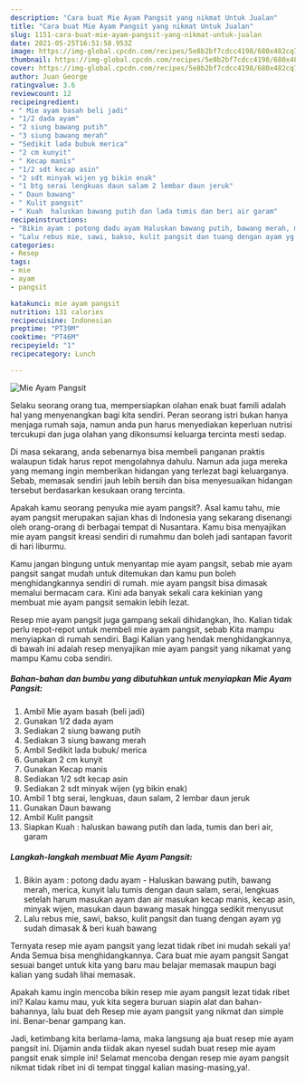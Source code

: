 ```yaml
---
description: "Cara buat Mie Ayam Pangsit yang nikmat Untuk Jualan"
title: "Cara buat Mie Ayam Pangsit yang nikmat Untuk Jualan"
slug: 1151-cara-buat-mie-ayam-pangsit-yang-nikmat-untuk-jualan
date: 2021-05-25T16:51:58.953Z
image: https://img-global.cpcdn.com/recipes/5e8b2bf7cdcc4198/680x482cq70/mie-ayam-pangsit-foto-resep-utama.jpg
thumbnail: https://img-global.cpcdn.com/recipes/5e8b2bf7cdcc4198/680x482cq70/mie-ayam-pangsit-foto-resep-utama.jpg
cover: https://img-global.cpcdn.com/recipes/5e8b2bf7cdcc4198/680x482cq70/mie-ayam-pangsit-foto-resep-utama.jpg
author: Juan George
ratingvalue: 3.6
reviewcount: 12
recipeingredient:
- " Mie ayam basah beli jadi"
- "1/2 dada ayam"
- "2 siung bawang putih"
- "3 siung bawang merah"
- "Sedikit lada bubuk merica"
- "2 cm kunyit"
- " Kecap manis"
- "1/2 sdt kecap asin"
- "2 sdt minyak wijen yg bikin enak"
- "1 btg serai lengkuas daun salam 2 lembar daun jeruk"
- " Daun bawang"
- " Kulit pangsit"
- " Kuah  haluskan bawang putih dan lada tumis dan beri air garam"
recipeinstructions:
- "Bikin ayam : potong dadu ayam Haluskan bawang putih, bawang merah, merica, kunyit lalu tumis dengan daun salam, serai, lengkuas setelah harum masukan ayam dan air masukan kecap manis, kecap asin, minyak wijen, masukan daun bawang masak hingga sedikit menyusut"
- "Lalu rebus mie, sawi, bakso, kulit pangsit dan tuang dengan ayam yg sudah dimasak &amp; beri kuah bawang"
categories:
- Resep
tags:
- mie
- ayam
- pangsit

katakunci: mie ayam pangsit 
nutrition: 131 calories
recipecuisine: Indonesian
preptime: "PT39M"
cooktime: "PT46M"
recipeyield: "1"
recipecategory: Lunch

---
```



![Mie Ayam Pangsit](https://img-global.cpcdn.com/recipes/5e8b2bf7cdcc4198/680x482cq70/mie-ayam-pangsit-foto-resep-utama.jpg)

Selaku seorang orang tua, mempersiapkan olahan enak buat famili adalah hal yang menyenangkan bagi kita sendiri. Peran seorang istri bukan hanya menjaga rumah saja, namun anda pun harus menyediakan keperluan nutrisi tercukupi dan juga olahan yang dikonsumsi keluarga tercinta mesti sedap.

Di masa  sekarang, anda sebenarnya bisa membeli panganan praktis walaupun tidak harus repot mengolahnya dahulu. Namun ada juga mereka yang memang ingin memberikan hidangan yang terlezat bagi keluarganya. Sebab, memasak sendiri jauh lebih bersih dan bisa menyesuaikan hidangan tersebut berdasarkan kesukaan orang tercinta. 



Apakah kamu seorang penyuka mie ayam pangsit?. Asal kamu tahu, mie ayam pangsit merupakan sajian khas di Indonesia yang sekarang disenangi oleh orang-orang di berbagai tempat di Nusantara. Kamu bisa menyajikan mie ayam pangsit kreasi sendiri di rumahmu dan boleh jadi santapan favorit di hari liburmu.

Kamu jangan bingung untuk menyantap mie ayam pangsit, sebab mie ayam pangsit sangat mudah untuk ditemukan dan kamu pun boleh menghidangkannya sendiri di rumah. mie ayam pangsit bisa dimasak memalui bermacam cara. Kini ada banyak sekali cara kekinian yang membuat mie ayam pangsit semakin lebih lezat.

Resep mie ayam pangsit juga gampang sekali dihidangkan, lho. Kalian tidak perlu repot-repot untuk membeli mie ayam pangsit, sebab Kita mampu menyiapkan di rumah sendiri. Bagi Kalian yang hendak menghidangkannya, di bawah ini adalah resep menyajikan mie ayam pangsit yang nikamat yang mampu Kamu coba sendiri.

<!--inarticleads1-->

##### Bahan-bahan dan bumbu yang dibutuhkan untuk menyiapkan Mie Ayam Pangsit:

1. Ambil  Mie ayam basah (beli jadi)
1. Gunakan 1/2 dada ayam
1. Sediakan 2 siung bawang putih
1. Sediakan 3 siung bawang merah
1. Ambil Sedikit lada bubuk/ merica
1. Gunakan 2 cm kunyit
1. Gunakan  Kecap manis
1. Sediakan 1/2 sdt kecap asin
1. Sediakan 2 sdt minyak wijen (yg bikin enak)
1. Ambil 1 btg serai, lengkuas, daun salam, 2 lembar daun jeruk
1. Gunakan  Daun bawang
1. Ambil  Kulit pangsit
1. Siapkan  Kuah : haluskan bawang putih dan lada, tumis dan beri air, garam




<!--inarticleads2-->

##### Langkah-langkah membuat Mie Ayam Pangsit:

1. Bikin ayam : potong dadu ayam - Haluskan bawang putih, bawang merah, merica, kunyit lalu tumis dengan daun salam, serai, lengkuas setelah harum masukan ayam dan air masukan kecap manis, kecap asin, minyak wijen, masukan daun bawang masak hingga sedikit menyusut
1. Lalu rebus mie, sawi, bakso, kulit pangsit dan tuang dengan ayam yg sudah dimasak &amp; beri kuah bawang




Ternyata resep mie ayam pangsit yang lezat tidak ribet ini mudah sekali ya! Anda Semua bisa menghidangkannya. Cara buat mie ayam pangsit Sangat sesuai banget untuk kita yang baru mau belajar memasak maupun bagi kalian yang sudah lihai memasak.

Apakah kamu ingin mencoba bikin resep mie ayam pangsit lezat tidak ribet ini? Kalau kamu mau, yuk kita segera buruan siapin alat dan bahan-bahannya, lalu buat deh Resep mie ayam pangsit yang nikmat dan simple ini. Benar-benar gampang kan. 

Jadi, ketimbang kita berlama-lama, maka langsung aja buat resep mie ayam pangsit ini. Dijamin anda tiidak akan nyesel sudah buat resep mie ayam pangsit enak simple ini! Selamat mencoba dengan resep mie ayam pangsit nikmat tidak ribet ini di tempat tinggal kalian masing-masing,ya!.

